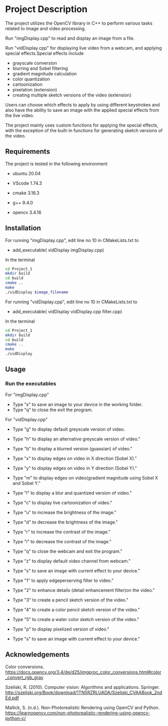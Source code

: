 # Project Description

The project utilizes the OpenCV library in C++ to perform various tasks related to image and video processing. 

Run "imgDisplay.cpp" to read and display an image from a file.

Run "vidDisplay.cpp" for displaying live video from a webcam, and applying special effects.Special effects include
 * grayscale conversion
 * blurring and Sobel filtering
 * gradient magnitude calculation
 * color quantization
 * cartoonization
 * pixelation (extension) 
 * creating multiple sketch versions of the video (extension)

Users can choose which effects to apply by using different keystrokes and also have the ability to save an image with the applied special effects from the live video. 

The project mainly uses custom functions for applying the special effects, with the exception of the built-in functions for generating sketch versions of the video.

## Requirements


The project is tested in the following environment

* ubuntu 20.04

* VScode 1.74.3

* cmake 3.16.3

* g++ 9.4.0

* opencv 3.4.16


## Installation

For running "imgDisplay.cpp", edit line no 10 in CMakeLists.txt to
* add_executable( vidDisplay imgDisplay.cpp)


In the terminal

```bash
cd Project_1
mkdir build 
cd build
cmake ..
make
./vidDisplay $image_filename
```

For running "vidDisplay.cpp", edit line no 10 in CMakeLists.txt to
* add_executable( vidDisplay vidDisplay.cpp filter.cpp)

In the terminal

```bash
cd Project_1
mkdir build 
cd build
cmake ..
make
./vidDisplay 
```


## Usage


### Run the executables

For "imgDisplay.cpp"
* Type "s" to save an image  to your device in the working folder.
* Type "q" to close the  exit the program.

For "vidDisplay.cpp"
  * Type "g" to display default greyscale version of video.

  * Type "h" to display an alternative greyscale version of video."

  * Type "b" to display a blurred version (guassian) of video."

  * Type "x" to display edges on video in X direction (Sobel X)."

  * Type "y" to display edges on video in Y direction (Sobel Y)."

  * Type "m" to display edges on video(gradient magnitude using Sobel X and Sobel Y."

  * Type "l" to display a blur and quantized version of video."

  * Type "c" to display live cartoonization of video."  

  * Type "u" to increase the brightness of the image."

  * Type "d" to decrease the brightness of the image."

  * Type "r" to increase the contrast of the image."

  * Type "i" to decrease the contrast of the image." 

  * Type "q" to close the webcam and exit the program."

  * Type "z" to display default video channel from webcam."

  * Type "s" to save an image with current effect to your device."

  * Type "1" to apply edgeperserving filter to video."

  * Type "2" to enhance details (detail enhancement filter)on the video."

  * Type "3" to create a pencil sketch version of the video."

  * Type "4" to create a color pencil sketch version of the video."

  * Type "5" to create a water color sketch version of the video."

  * Type "p" to display pixelized version of video."

  * Type "s" to save an image with current effect to your device."

## Acknowledgements

Color conversions. https://docs.opencv.org/3.4/de/d25/imgproc_color_conversions.html#color_convert_rgb_gray

Szeliski, R. (2010). Computer vision: Algorithms and applications. Springer. http://szeliski.org/Book/download/1TN5RZRLUADA/Szeliski_CVAABook_2ndEd.pdf

Mallick, S. (n.d.). Non-Photorealistic Rendering using OpenCV and Python. https://learnopencv.com/non-photorealistic-rendering-using-opencv-python-c/
